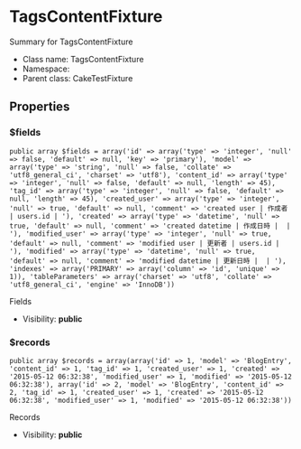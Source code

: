 TagsContentFixture
===============

Summary for TagsContentFixture




* Class name: TagsContentFixture
* Namespace: 
* Parent class: CakeTestFixture





Properties
----------


### $fields

    public array $fields = array('id' => array('type' => 'integer', 'null' => false, 'default' => null, 'key' => 'primary'), 'model' => array('type' => 'string', 'null' => false, 'collate' => 'utf8_general_ci', 'charset' => 'utf8'), 'content_id' => array('type' => 'integer', 'null' => false, 'default' => null, 'length' => 45), 'tag_id' => array('type' => 'integer', 'null' => false, 'default' => null, 'length' => 45), 'created_user' => array('type' => 'integer', 'null' => true, 'default' => null, 'comment' => 'created user | 作成者 | users.id | '), 'created' => array('type' => 'datetime', 'null' => true, 'default' => null, 'comment' => 'created datetime | 作成日時 |  | '), 'modified_user' => array('type' => 'integer', 'null' => true, 'default' => null, 'comment' => 'modified user | 更新者 | users.id | '), 'modified' => array('type' => 'datetime', 'null' => true, 'default' => null, 'comment' => 'modified datetime | 更新日時 |  | '), 'indexes' => array('PRIMARY' => array('column' => 'id', 'unique' => 1)), 'tableParameters' => array('charset' => 'utf8', 'collate' => 'utf8_general_ci', 'engine' => 'InnoDB'))

Fields



* Visibility: **public**


### $records

    public array $records = array(array('id' => 1, 'model' => 'BlogEntry', 'content_id' => 1, 'tag_id' => 1, 'created_user' => 1, 'created' => '2015-05-12 06:32:38', 'modified_user' => 1, 'modified' => '2015-05-12 06:32:38'), array('id' => 2, 'model' => 'BlogEntry', 'content_id' => 2, 'tag_id' => 1, 'created_user' => 1, 'created' => '2015-05-12 06:32:38', 'modified_user' => 1, 'modified' => '2015-05-12 06:32:38'))

Records



* Visibility: **public**



